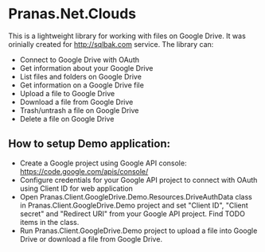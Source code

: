 Pranas.Net.Clouds
=================

This is a lightweight library for working with files on Google Drive.
It was orinially created for http://sqlbak.com service. The library can:
- Connect to Google Drive with OAuth
- Get information about your Google Drive
- List files and folders on Google Drive
- Get information on a Google Drive file
- Upload a file to Google Drive
- Download a file from Google Drive
- Trash/untrash a file on Google Drive
- Delete a file on Google Drive

How to setup Demo application:
-----------------
- Create a Google project using Google API console: https://code.google.com/apis/console/
- Configure credentials for your Google API project to connect with OAuth using Client ID for web application
- Open Pranas.Client.GoogleDrive.Demo.Resources.DriveAuthData class in Pranas.Client.GoogleDrive.Demo project and set "Client ID", "Client secret" and "Redirect URI" from your Google API project. Find TODO items in the class.
- Run Pranas.Client.GoogleDrive.Demo project to upload a file into Google Drive or download a file from Google Drive.
